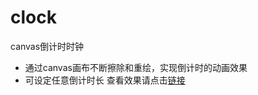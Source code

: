 clock
=====

canvas倒计时时钟
* 通过canvas画布不断擦除和重绘，实现倒计时的动画效果
* 可设定任意倒计时长
查看效果请点击[链接](http://congtou221.github.io/clock/digit.html)
